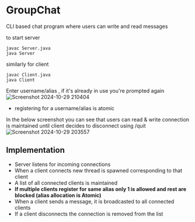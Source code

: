 # GroupChat

CLI based chat program where users can write and read messages

to start server
```
javac Server.java
java Server
```
similarly for client
```
javac Client.java
java Client
```
Enter username/alias , if it's already in use you're prompted again
![Screenshot 2024-10-29 210404](https://github.com/user-attachments/assets/2b87b119-a653-4ec6-ad2a-c14bdc15785a)
* registering for a username/alias is atomic

In the below screenshot you can see that users can read & write
connection is maintained until client decides to disconnect using /quit
![Screenshot 2024-10-29 203557](https://github.com/user-attachments/assets/9bebb34b-f452-4125-8f65-5ca8233d348d)

## Implementation
* Server listens for incoming connections
* When a client connects new thread is spawned corresponding to that client
* A list of all connected clients is maintained
* **If multiple clients register for same alias only 1 is allowed and rest are blocked (alias allocation is Atomic)**
* When a client sends a message, it is broadcasted to all connected clients
*  If a client disconnects the connection is removed from the list
  



